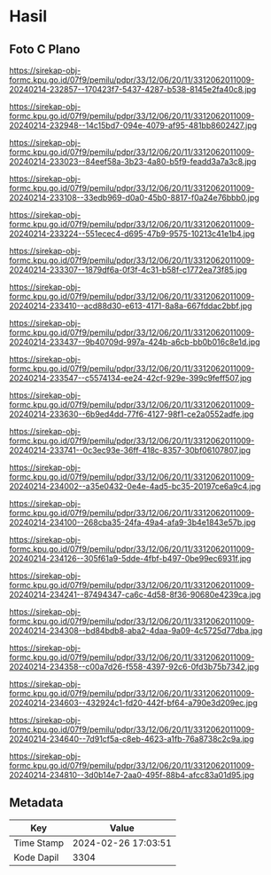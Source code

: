 # Hasil

## Foto C Plano

https://sirekap-obj-formc.kpu.go.id/07f9/pemilu/pdpr/33/12/06/20/11/3312062011009-20240214-232857--170423f7-5437-4287-b538-8145e2fa40c8.jpg

https://sirekap-obj-formc.kpu.go.id/07f9/pemilu/pdpr/33/12/06/20/11/3312062011009-20240214-232948--14c15bd7-094e-4079-af95-481bb8602427.jpg

https://sirekap-obj-formc.kpu.go.id/07f9/pemilu/pdpr/33/12/06/20/11/3312062011009-20240214-233023--84eef58a-3b23-4a80-b5f9-feadd3a7a3c8.jpg

https://sirekap-obj-formc.kpu.go.id/07f9/pemilu/pdpr/33/12/06/20/11/3312062011009-20240214-233108--33edb969-d0a0-45b0-8817-f0a24e76bbb0.jpg

https://sirekap-obj-formc.kpu.go.id/07f9/pemilu/pdpr/33/12/06/20/11/3312062011009-20240214-233224--551ecec4-d695-47b9-9575-10213c41e1b4.jpg

https://sirekap-obj-formc.kpu.go.id/07f9/pemilu/pdpr/33/12/06/20/11/3312062011009-20240214-233307--1879df6a-0f3f-4c31-b58f-c1772ea73f85.jpg

https://sirekap-obj-formc.kpu.go.id/07f9/pemilu/pdpr/33/12/06/20/11/3312062011009-20240214-233410--acd88d30-e613-4171-8a8a-667fddac2bbf.jpg

https://sirekap-obj-formc.kpu.go.id/07f9/pemilu/pdpr/33/12/06/20/11/3312062011009-20240214-233437--9b40709d-997a-424b-a6cb-bb0b016c8e1d.jpg

https://sirekap-obj-formc.kpu.go.id/07f9/pemilu/pdpr/33/12/06/20/11/3312062011009-20240214-233547--c5574134-ee24-42cf-929e-399c9feff507.jpg

https://sirekap-obj-formc.kpu.go.id/07f9/pemilu/pdpr/33/12/06/20/11/3312062011009-20240214-233630--6b9ed4dd-77f6-4127-98f1-ce2a0552adfe.jpg

https://sirekap-obj-formc.kpu.go.id/07f9/pemilu/pdpr/33/12/06/20/11/3312062011009-20240214-233741--0c3ec93e-36ff-418c-8357-30bf06107807.jpg

https://sirekap-obj-formc.kpu.go.id/07f9/pemilu/pdpr/33/12/06/20/11/3312062011009-20240214-234002--a35e0432-0e4e-4ad5-bc35-20197ce6a9c4.jpg

https://sirekap-obj-formc.kpu.go.id/07f9/pemilu/pdpr/33/12/06/20/11/3312062011009-20240214-234100--268cba35-24fa-49a4-afa9-3b4e1843e57b.jpg

https://sirekap-obj-formc.kpu.go.id/07f9/pemilu/pdpr/33/12/06/20/11/3312062011009-20240214-234126--305f61a9-5dde-4fbf-b497-0be99ec6931f.jpg

https://sirekap-obj-formc.kpu.go.id/07f9/pemilu/pdpr/33/12/06/20/11/3312062011009-20240214-234241--87494347-ca6c-4d58-8f36-90680e4239ca.jpg

https://sirekap-obj-formc.kpu.go.id/07f9/pemilu/pdpr/33/12/06/20/11/3312062011009-20240214-234308--bd84bdb8-aba2-4daa-9a09-4c5725d77dba.jpg

https://sirekap-obj-formc.kpu.go.id/07f9/pemilu/pdpr/33/12/06/20/11/3312062011009-20240214-234358--c00a7d26-f558-4397-92c6-0fd3b75b7342.jpg

https://sirekap-obj-formc.kpu.go.id/07f9/pemilu/pdpr/33/12/06/20/11/3312062011009-20240214-234603--432924c1-fd20-442f-bf64-a790e3d209ec.jpg

https://sirekap-obj-formc.kpu.go.id/07f9/pemilu/pdpr/33/12/06/20/11/3312062011009-20240214-234640--7d91cf5a-c8eb-4623-a1fb-76a8738c2c9a.jpg

https://sirekap-obj-formc.kpu.go.id/07f9/pemilu/pdpr/33/12/06/20/11/3312062011009-20240214-234810--3d0b14e7-2aa0-495f-88b4-afcc83a01d95.jpg


## Metadata

| Key        | Value               |
| ---------- | ------------------- |
| Time Stamp | 2024-02-26 17:03:51 |
| Kode Dapil | 3304                |



